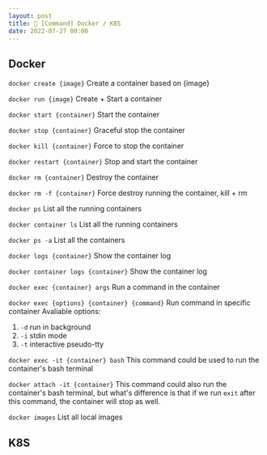 ```yaml
---
layout: post
title: 📃 [Command] Docker / K8S 
date: 2022-07-27 00:00
---
```


## Docker
`docker create {image}` Create a container based on {image}

`docker run {image}` Create + Start a container

`docker start {container}` Start the container

`docker stop {container}` Graceful stop the container

`docker kill {container}` Force to stop the container

`docker restart {container}` Stop and start the container

`docker rm {container}` Destroy the container

`docker rm -f {container}` Force destroy running the container, kill + rm

`docker ps` List all the running containers

`docker container ls` List all the running containers

`docker ps -a` List all the containers

`docker logs {container}` Show the container log

`docker container logs {container}` Show the container log

`docker exec {container} args` Run a command in the container

`docker exec {options} {container} {command}` Run command in specific container
Avaliable options:
1. `-d` run in background
2. `-i` stdin mode
3. `-t` interactive pseudo-tty

`docker exec -it {container} bash` This command could be used to run the container's bash terminal

`docker attach -it {container}` This command could also run the container's bash terminal, but what's difference is that if we run `exit` after this command, the container will stop as well.

`docker images` List all local images

## K8S



